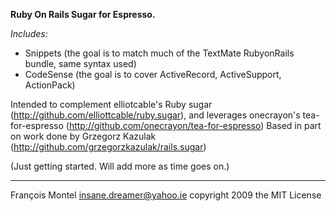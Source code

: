 **Ruby On Rails Sugar for Espresso.**

_Includes:_ 
* Snippets (the goal is to match much of the TextMate RubyonRails bundle, same syntax used)
* CodeSense (the goal is to cover ActiveRecord, ActiveSupport, ActionPack)

Intended to complement elliotcable's Ruby sugar (http://github.com/elliottcable/ruby.sugar), and leverages onecrayon's tea-for-espresso (http://github.com/onecrayon/tea-for-espresso)
Based in part on work done by Grzegorz Kazulak (http://github.com/grzegorzkazulak/rails.sugar)

(Just getting started. Will add more as time goes on.)

--------------------
François Montel <insane.dreamer@yahoo.ie>
copyright 2009 the MIT License
